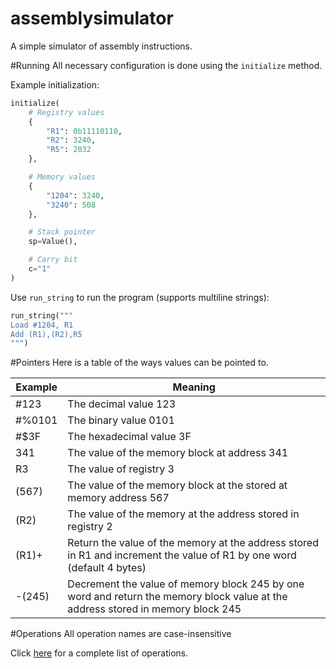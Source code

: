 
assemblysimulator
=================

A simple simulator of assembly instructions.

#Running
All necessary configuration is done using the `initialize` method.

Example initialization:
```Python
initialize(
    # Registry values
    {
        "R1": 0b11110110,
        "R2": 3240,
        "R5": 2032
    },

    # Memory values
    {
        "1204": 3240,
        "3240": 508
    },

    # Stack pointer
    sp=Value(),

    # Carry bit
    c="1"
)
```
Use `run_string` to run the program (supports multiline strings):
```Python
run_string("""
Load #1204, R1
Add (R1),(R2),R5
""")
```

#Pointers
Here is a table of the ways values can be pointed to.

Example | Meaning
-------| -------
\#123 | The decimal value 123
\#%0101 | The binary value 0101
\#$3F | The hexadecimal value 3F
341 | The value of the memory block at address 341
R3 | The value of registry 3
(567) | The value of the memory block at the stored at memory address 567
(R2) | The value of the memory at the address stored in registry 2
(R1)+ | Return the value of the memory at the address stored in R1 and increment the value of R1 by one word (default 4 bytes)
-(245) | Decrement the value of memory block 245 by one word and return the memory block value at the address stored in memory block 245


#Operations
All operation names are case-insensitive

Click [here](https://github.com/bogeymanEST/assemblysimulator/blob/master/operations.md) for a complete list of operations.